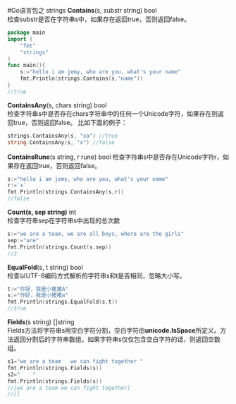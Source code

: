 #Go语言包之 strings
**Contains**(s, substr string) bool  
检查substr是否在字符串s中，如果存在返回true，否则返回false。
```go
package main
import (
	"fmt"
	"strings"
)
func main(){
	s:="hello i am jemy, who are you, what's your name"
	fmt.Println(strings.Contains(s,"name"))
}
//true
```
**ContainsAny**(s, chars string) bool  
检查字符串s中是否存在chars字符串中的任何一个Unicode字符，如果存在则返回true，否则返回false。
比如下面的例子：
```go
strings.ContainsAny(s, "xa") //true
string.ContainsAny(s, "x") //false
```
**ContainsRune**(s string, r rune) bool
检查字符串s中是否存在Unicode字符r，如果存在返回true，否则返回false。
```go
s:="hello i am jemy, who are you, what's your name"
r:=`x`
fmt.Println(strings.ContainsAny(s,r))
//false
```
**Count(s, sep string)** int  
检查字符串sep在字符串s中出现的总次数
```go
s:="we are a team, we are all boys, where are the girls"
sep:="are"
fmt.Println(strings.Count(s,sep))
//3
```
**EqualFold**(s, t string) bool  
检查以UTF-8编码方式解析的字符串s和t是否相同，忽略大小写。
```go
t:="你好，我是小猪猪A"
s:="你好，我是小猪猪a"
fmt.Println(strings.EqualFold(s,t))
//true
```
**Fields**(s string) []string  
Fields方法将字符串s用空白字符分割，空白字符由**unicode.IsSpace**所定义。方法返回分割后的字符串数组。如果字符串s仅仅包含空白字符的话，则返回空数组。
```go
s1="we are a team	we can fight together "
fmt.Println(strings.Fields(s))
s2="	"
fmt.Println(strings.Fields(s))
//[we are a team we can fight together]
//[]
```